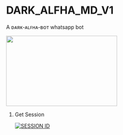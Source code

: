 # DARK_ALFHA_MD_V1
A ᴅᴀʀᴋ-ᴀʟꜰʜᴀ-ʙᴏᴛ whatsapp bot

</h3>
<img src="https://i.ibb.co/XWggNqz/20241027-181936.jpg" width="300" height="190">
</div>

1. Get Session
   
    
     <a href='https://toxic-alexa-qr92-4bcc7b3bfc2c.herokuapp.com' target="_blank"><img alt='SESSION ID' src='https://img.shields.io/badge/Session_id-100000?style=for-the-badge&logo=scan&logoColor=white&labelColor=black&color=black'/></a>
